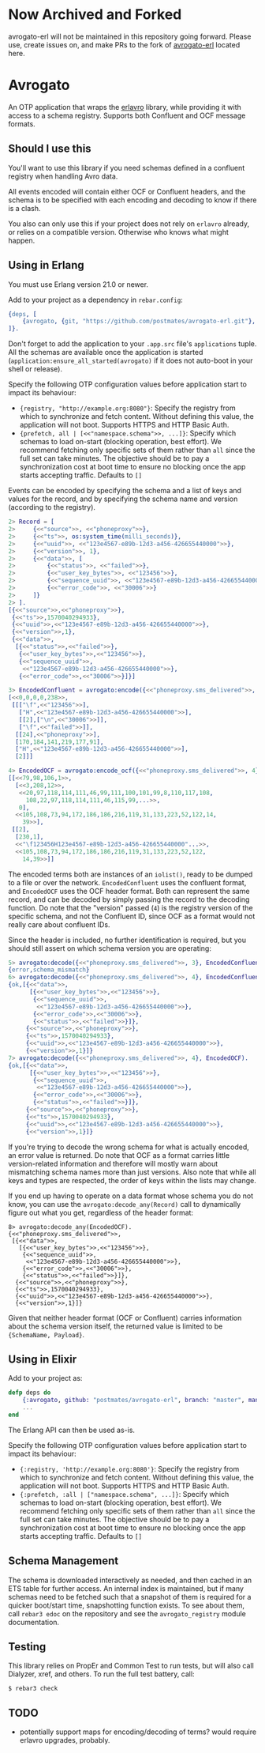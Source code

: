 Now Archived and Forked
=====
avrogato-erl will not be maintained in this repository going forward. Please use, create issues on, and make PRs to the fork of [avrogato-erl](https://github.com/ferd/avrogato-erl) located here.


Avrogato
=====

An OTP application that wraps the [erlavro](https://github.com/klarna/erlavro) library, while providing it with access to a schema registry. Supports both Confluent and OCF message formats.

Should I use this
-----------------

You'll want to use this library if you need schemas defined in a confluent registry when handling Avro data.

All events encoded will contain either OCF or Confluent headers, and the schema is to be specified with each encoding and decoding to know if there is a clash.

You also can only use this if your project does not rely on `erlavro` already, or relies on a compatible version. Otherwise who knows what might happen.

Using in Erlang
-----

You must use Erlang version 21.0 or newer.

Add to your project as a dependency in `rebar.config`:

```erlang
{deps, [
    {avrogato, {git, "https://github.com/postmates/avrogato-erl.git"}, {branch, "master"}}
]}.
```

Don't forget to add the application to your `.app.src` file's `applications` tuple.
All the schemas are available once the application is started (`application:ensure_all_started(avrogato)` if it does not auto-boot in your shell or release).

Specify the following OTP configuration values before application start to impact its behaviour:

- `{registry, "http://example.org:8080"}`: Specify the registry from which to synchronize and fetch content. Without defining this value, the application will not boot. Supports HTTPS and HTTP Basic Auth.
- `{prefetch, all | [<<"namespace.schema">>, ...]}`: Specify which schemas to load on-start (blocking operation, best effort). We recommend fetching only specific sets of them rather than `all` since the full set can take minutes. The objective should be to pay a synchronization cost at boot time to ensure no blocking once the app starts accepting traffic. Defaults to `[]`

Events can be encoded by specifying the schema and a list of keys and values for the record, and by specifying the schema name and version (according to the registry).

```erlang
2> Record = [
2>     {<<"source">>, <<"phoneproxy">>},
2>     {<<"ts">>, os:system_time(milli_seconds)},
2>     {<<"uuid">>, <<"123e4567-e89b-12d3-a456-426655440000">>},
2>     {<<"version">>, 1},
2>     {<<"data">>, [
2>         {<<"status">>, <<"failed">>},
2>         {<<"user_key_bytes">>, <<"123456">>},
2>         {<<"sequence_uuid">>, <<"123e4567-e89b-12d3-a456-426655440000">>},
2>         {<<"error_code">>, <<"30006">>}
2>     ]}
2> ].
[{<<"source">>,<<"phoneproxy">>},
 {<<"ts">>,1570040294933},
 {<<"uuid">>,<<"123e4567-e89b-12d3-a456-426655440000">>},
 {<<"version">>,1},
 {<<"data">>,
  [{<<"status">>,<<"failed">>},
   {<<"user_key_bytes">>,<<"123456">>},
   {<<"sequence_uuid">>,
    <<"123e4567-e89b-12d3-a456-426655440000">>},
   {<<"error_code">>,<<"30006">>}]}]

3> EncodedConfluent = avrogato:encode({<<"phoneproxy.sms_delivered">>, 4}, Record).
[<<0,0,0,0,238>>,
 [[["\f",<<"123456">>],
   ["H",<<"123e4567-e89b-12d3-a456-426655440000">>],
   [[2],["\n",<<"30006">>]],
   ["\f",<<"failed">>]],
  [[24],<<"phoneproxy">>],
  [170,184,141,219,177,91],
  ["H",<<"123e4567-e89b-12d3-a456-426655440000">>],
  [2]]]

4> EncodedOCF = avrogato:encode_ocf({<<"phoneproxy.sms_delivered">>, 4}, Record).
[[<<79,98,106,1>>,
  [<<3,208,12>>,
   <<20,97,118,114,111,46,99,111,100,101,99,8,110,117,108,
     108,22,97,118,114,111,46,115,99,...>>,
   0],
  <<105,108,73,94,172,186,186,216,119,31,133,223,52,122,14,
    39>>],
 [[2],
  [230,1],
  <<"\f123456H123e4567-e89b-12d3-a456-426655440000"...>>,
  <<105,108,73,94,172,186,186,216,119,31,133,223,52,122,
    14,39>>]]
```

The encoded terms both are instances of an `iolist()`, ready to be dumped to a file or over the network. `EncodedConfluent` uses the confluent format, and `EncodedOCF` uses the OCF header format. Both can represent the same record, and can be decoded by simply passing the record to the decoding function. Do note that the "version" passed (`4`) is the registry version of the specific schema, and not the Confluent ID, since OCF as a format would not really care about confluent IDs.

Since the header is included, no further identification is required, but you should still assert on which schema version you are operating:

```erlang
5> avrogato:decode({<<"phoneproxy.sms_delivered">>, 3}, EncodedConfluent).
{error,schema_mismatch}
6> avrogato:decode({<<"phoneproxy.sms_delivered">>, 4}, EncodedConfluent).
{ok,[{<<"data">>,
      [{<<"user_key_bytes">>,<<"123456">>},
       {<<"sequence_uuid">>,
        <<"123e4567-e89b-12d3-a456-426655440000">>},
       {<<"error_code">>,<<"30006">>},
       {<<"status">>,<<"failed">>}]},
     {<<"source">>,<<"phoneproxy">>},
     {<<"ts">>,1570040294933},
     {<<"uuid">>,<<"123e4567-e89b-12d3-a456-426655440000">>},
     {<<"version">>,1}]}
7> avrogato:decode({<<"phoneproxy.sms_delivered">>, 4}, EncodedOCF).
{ok,[{<<"data">>,
      [{<<"user_key_bytes">>,<<"123456">>},
       {<<"sequence_uuid">>,
        <<"123e4567-e89b-12d3-a456-426655440000">>},
       {<<"error_code">>,<<"30006">>},
       {<<"status">>,<<"failed">>}]},
     {<<"source">>,<<"phoneproxy">>},
     {<<"ts">>,1570040294933},
     {<<"uuid">>,<<"123e4567-e89b-12d3-a456-426655440000">>},
     {<<"version">>,1}]}

```

If you're trying to decode the wrong schema for what is actually encoded, an error value is returned. Do note that OCF as a format carries little version-related information and therefore will mostly warn about mismatching schema names more than just versions. Also note that while all keys and types are respected, the order of keys within the lists may change.

If you end up having to operate on a data format whose schema you do not know, you can use the `avrogato:decode_any(Record)` call to dynamically figure out what you get, regardless of the header format:

```
8> avrogato:decode_any(EncodedOCF).
{<<"phoneproxy.sms_delivered">>,
 [{<<"data">>,
   [{<<"user_key_bytes">>,<<"123456">>},
    {<<"sequence_uuid">>,
     <<"123e4567-e89b-12d3-a456-426655440000">>},
    {<<"error_code">>,<<"30006">>},
    {<<"status">>,<<"failed">>}]},
  {<<"source">>,<<"phoneproxy">>},
  {<<"ts">>,1570040294933},
  {<<"uuid">>,<<"123e4567-e89b-12d3-a456-426655440000">>},
  {<<"version">>,1}]}
```

Given that neither header format (OCF or Confluent) carries information about the schema version itself, the returned value is limited to be `{SchemaName, Payload}`.

Using in Elixir
-----

Add to your project as:

```elixir
defp deps do
    {:avrogato, github: "postmates/avrogato-erl", branch: "master", manager: :rebar3}
    ...
end
```

The Erlang API can then be used as-is.

Specify the following OTP configuration values before application start to impact its behaviour:

- `{:registry, 'http://example.org:8080'}`: Specify the registry from which to synchronize and fetch content. Without defining this value, the application will not boot. Supports HTTPS and HTTP Basic Auth.
- `{:prefetch, :all | ["namespace.schema", ...]}`: Specify which schemas to load on-start (blocking operation, best effort). We recommend fetching only specific sets of them rather than `all` since the full set can take minutes. The objective should be to pay a synchronization cost at boot time to ensure no blocking once the app starts accepting traffic. Defaults to `[]`

Schema Management
----

The schema is downloaded interactively as needed, and then cached in an ETS table for further access. An internal index is maintained, but if many schemas need to be fetched such that a snapshot of them is required for a quicker boot/start time, snapshotting function exists. To see about them, call `rebar3 edoc` on the repository and see the `avrogato_registry` module documentation.


Testing
-------

This library relies on PropEr and Common Test to run tests, but will also call Dialyzer, xref, and others. To run the full test battery, call:

    $ rebar3 check

TODO
----

- potentially support maps for encoding/decoding of terms? would require erlavro upgrades, probably.
